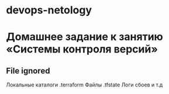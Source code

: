 # devops-netology
# Домашнее задание к занятию «Системы контроля версий»

## File ignored
Локальные каталоги .terraform
Файлы .tfstate
Логи сбоев
и т.д 

